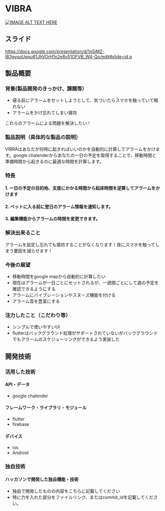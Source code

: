 # VIBRA

[![IMAGE ALT TEXT HERE](https://jphacks.com/wp-content/uploads/2022/08/JPHACKS2022_ogp.jpg)](https://www.youtube.com/watch?v=LUPQFB4QyVo)

## スライド
https://docs.google.com/presentation/d/1n5jMZ-IB3gysoUppu61JhVOrH1n2e8v51OFVB_W4-Qo/edit#slide=id.p

## 製品概要
### 背景(製品開発のきっかけ、課題等）

- 寝る前にアラームをセットしようとして、気づいたらスマホを触っていて眠れない
- アラームをかけ忘れてしまい寝坊

これらのアラームによる問題を解決したい！

### 製品説明（具体的な製品の説明）

VIBRAはあなたが何時に起きればいいのかを自動的に計算してアラームをかけます。google chalenderからあなたの一日の予定を取得することで、移動時間と準備時間から起きるのに最適な時間を計算します。

### 特長
#### 1. 一日の予定の目的地、支度にかかる時間から起床時間を逆算してアラームをかけます
#### 2. ベットに入る前に翌日のアラーム情報を通知します。
#### 3. 編集機能からアラームの時間を変更できます。

### 解決出来ること

アラームを設定し忘れても寝坊することがなくなります！夜にスマホを触ってしまう要因を減らせます！

### 今後の展望

- 移動時間をgoogle mapから自動的に計算したい
- 現在はアラームが一日ごとにセットされるが、一週間ごとにして週の予定を確認できるようにする
- アラームにバイブレーションやスヌーズ機能を付ける
- アラーム音を豊富にする

### 注力したこと（こだわり等）
* シンプルで使いやすいUI
* flutterはバックグラウンド処理がサポートされていないがバックグラウンドでもアラームのスケジューリングができるよう実装した

## 開発技術
### 活用した技術
#### API・データ
* google chalender

#### フレームワーク・ライブラリ・モジュール
* flutter
* firebase

#### デバイス
* ios
* Android

### 独自技術
#### ハッカソンで開発した独自機能・技術
* 独自で開発したものの内容をこちらに記載してください
* 特に力を入れた部分をファイルリンク、またはcommit_idを記載してください。
